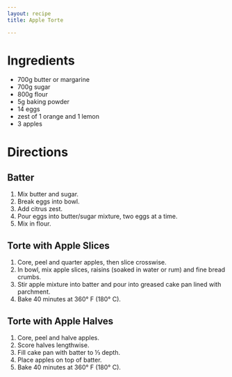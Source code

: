 ```yaml
---
layout: recipe
title: Apple Torte

---
```


# Ingredients

- 700g butter or margarine
- 700g sugar
- 800g flour
- 5g baking powder
- 14 eggs
- zest of 1 orange and 1 lemon
- 3 apples 

# Directions

## Batter 

1. Mix butter and sugar. 
2. Break eggs into bowl. 
3. Add citrus zest. 
4. Pour eggs into butter/sugar mixture, two eggs at a time. 
5. Mix in flour.

## Torte with Apple Slices 

1. Core, peel and quarter apples, then slice crosswise. 
2. In bowl, mix apple slices, raisins (soaked in water or rum) and fine bread crumbs. 
3. Stir apple mixture into batter and pour into greased cake pan lined with parchment. 
4. Bake 40 minutes at 360° F (180° C).

## Torte with Apple Halves

1. Core, peel and halve apples. 
2. Score halves lengthwise. 
3. Fill cake pan with batter to ⅓ depth. 
4. Place apples on top of batter. 
5. Bake 40 minutes at 360° F (180° C).

